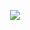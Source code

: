 <p align="center"><img src="https://d2w9rnfcy7mm78.cloudfront.net/10042458/original_4182fa7dec7996e6e7d4a403d7f240d0.gif?1609236879?bc=0" /></p>
